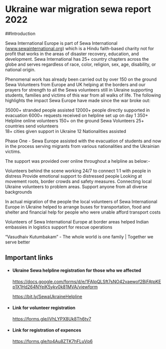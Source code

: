 # Ukraine war migration sewa report 2022


##Introduction

Sewa International Europe is part of Sewa International (www.sewainternational.org) which is a Hindu faith-based charity not for profit that works in the areas of disaster recovery, education, and development. Sewa International has 25+ country chapters across the globe and serves regardless of race, color, religion, sex, age, disability, or national origin.

Phenomenal work has already been carried out by over 150 on the ground Sewa Volunteers from Europe and UK helping at the borders and our prayers for strength to all the Sewa volunteers still in Ukraine supporting students, families and victims of this war from all walks of life. The following highlights the impact Sewa Europe have made since the war broke out:

35000+ stranded people assisted
12000+ people directly supported in evacuation
6000+ requests received on helpline set up on day 1
350+ Helpline online volunteers
150+ on the ground Sewa Volunteers
25+ countries send volunteers  
18+ cities given support in Ukraine
12 Nationalities assisted


Phase One - Sewa Europe assisted with the evacuation of students and now in the process serving migrants from various nationalities and the Ukrainian victims.

The support was provided over online throughout a helpline as below:-

Volunteers behind the scene working 24/7 to connect 1:1 with people in distress
Provide emotional support to distressed people
Looking at movement roots, border crowds and safety measures.
Connecting local Ukraine volunteers to problem areas.
Support anyone from all diverse backgrounds

In actual migration of the people the local volunteers of Sewa International Europe in Ukraine helped to arrange buses for transportation, food and shelter and financial help for people who were unable afford transport costs

Volunteers of Sewa International Europe at border areas helped Indian embassies in logistics support for rescue operations

“Vasudhaiv Kutumbakam” - The whole world is one family | Together we serve better


## Important links

- #### Ukraine Sewa helpline registration for those who we affected
  https://docs.google.com/forms/d/e/1FAIpQLSft7sNO42vaewof2BiFAtpKEp1X1Hd264NYeiK5ykv0k81MVA/viewform

  https://bit.ly/SewaUkraineHelpline
- #### Link for volunteer registration
  https://forms.gle/iVhLYPX8Uk8Th6tv7
- #### Link for registration of expences
  https://forms.gle/to4Au8ZTK7hFLuVp6